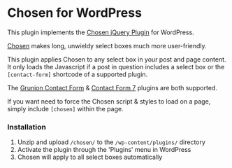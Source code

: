 # Chosen for WordPress

This plugin implements the [Chosen jQuery Plugin](http://harvesthq.github.com/chosen/) for WordPress.

[Chosen](http://harvesthq.github.com/chosen/) makes long, unwieldy select boxes much more user-friendly. 

This plugin applies Chosen to any select box in your post and page content. It only loads the Javascript if a post in question includes a select box or the `[contact-form]` shortcode of a supported plugin.

The [Grunion Contact Form](http://wordpress.org/extend/plugins/grunion-contact-form/) & [Contact Form 7](http://wordpress.org/extend/plugins/grunion-contact-form/) plugins are both supported. 

If you want need to force the Chosen script & styles to load on a page, simply include `[chosen]` within the page. 

### Installation 

1. Unzip and upload `/chosen/` to the `/wp-content/plugins/` directory
2. Activate the plugin through the 'Plugins' menu in WordPress
3. Chosen will apply to all select boxes automatically
